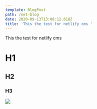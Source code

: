 ```yaml
---
template: BlogPost
path: /net-blog
date: 2020-09-13T13:08:12.618Z
title: 'This the test for netlify cms '
---
```

This the test for netlify cms 

# H1

## H2

### H3 

![](/assets/whitehaven-beach-48572.jpg)
